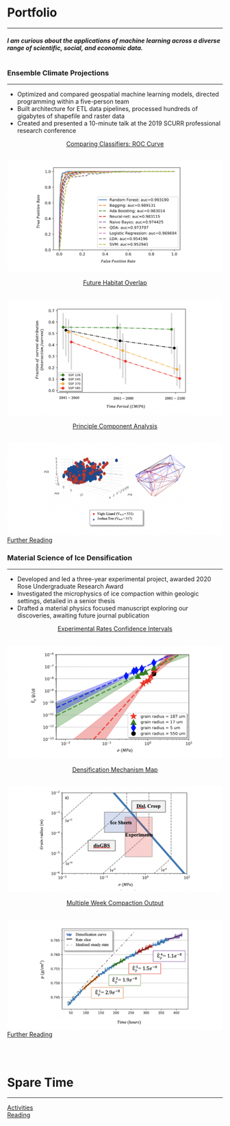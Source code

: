 # Portfolio
---
##### I am curious about the applications of machine learning across a diverse range of scientific, social, and economic data.<br><br>

### Ensemble Climate Projections
---
* Optimized and compared geospatial machine learning models, directed programming within a five-person team 
* Built architecture for ETL data pipelines, processed hundreds of gigabytes of shapefile and raster data
*	Created and presented a 10-minute talk at the 2019 SCURR professional research conference

<p align="center"><ins><a target="_blank" rel="noopener noreferrer" href="https://github.com/daniel-furman/shared-projects/tree/master/ensemble-climate-projections">Comparing Classifiers: ROC Curve</a></ins></p><br>
<img src="images/auc.png?raw=true"/>
<p align="center"><ins><a target="_blank" rel="noopener noreferrer" href="https://github.com/daniel-furman/shared-projects/tree/master/ensemble-climate-projections">Future Habitat Overlap</a></ins></p><br>
<img src="images/ensemble.png?raw=true"/>
<p align="center"><ins><a target="_blank" rel="noopener noreferrer" href="https://github.com/daniel-furman/daniel-furman.github.io/tree/master/code-for-figures/ensemble-climate-projections/pca">Principle Component Analysis</a></ins></p><br>
<img src="images/pca.png?raw=true"/>
<a target="_blank" rel="noopener noreferrer" href="https://drive.google.com/drive/folders/15nZUMuGLiINuhSuP6DJ6hg27YKZxeC9A?usp=sharing">Further Reading</a><br>


### Material Science of Ice Densification
---
*	Developed and led a three-year experimental project, awarded 2020 Rose Undergraduate Research Award
*	Investigated the microphysics of ice compaction within geologic settings, detailed in a senior thesis 
*	Drafted a material physics focused manuscript exploring our discoveries, awaiting future journal publication 

<p align="center"><ins><a target="_blank" rel="noopener noreferrer" href="https://github.com/daniel-furman/shared-projects/tree/master/ice-densification">Experimental Rates Confidence Intervals</a></ins></p><br>
<img src="images/exp-interv.png?raw=true"/>
<p align="center"><ins><a target="_blank" rel="noopener noreferrer" href="https://github.com/daniel-furman/shared-projects/tree/master/ice-densification">Densification Mechanism Map</a></ins></p><br>
<img src="images/map.png?raw=true"/>
<p align="center"><ins><a target="_blank" rel="noopener noreferrer" href="https://github.com/daniel-furman/shared-projects/tree/master/ice-densification">Multiple Week Compaction Output</a></ins></p><br>
<img src="images/multi.png?raw=true"/>
<a target="_blank" rel="noopener noreferrer" href="https://drive.google.com/drive/folders/1eDXEeZ1x04-mp7oUI9cQi2PNBXxXor5x?usp=sharing">Further Reading</a><br>

<br><br>

# Spare Time
---
[Activities](activities.md)<br>
[Reading](reading.md)






